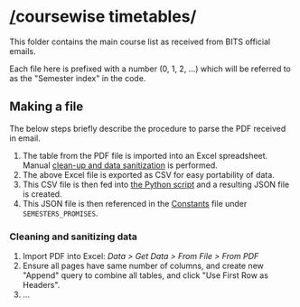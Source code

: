 # [/](/)coursewise timetables/

This folder contains the main course list as received from BITS official emails.

Each file here is prefixed with a number (0, 1, 2, ...) which will be referred
to as the "Semester index" in the code.

## Making a file
The below steps briefly describe the procedure to parse the PDF received in
email.
1. The table from the PDF file is imported into an Excel spreadsheet. Manual
   [clean-up and data sanitization](cleaning-and-sanitizing-data) is performed.
2. The above Excel file is exported as CSV for easy portability of data.
3. This CSV file is then fed into
   [the Python script](-%20parse%20coursewise%20csv.py) and a resulting JSON
   file is created.
4. This JSON file is then referenced in the [Constants](/scripts/constants.js)
   file under `SEMESTERS_PROMISES`.

### Cleaning and sanitizing data
1. Import PDF into Excel: *Data > Get Data > From File > From PDF*
2. Ensure all pages have same number of columns, and create new "Append" query
   to combine all tables, and click "Use First Row as Headers".
3. ...